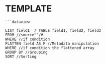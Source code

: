 
# TEMPLATE

```
```dataview
```

```
LIST field1  / TABLE field1, field2, field3
FROM //source""/#
WHERE //if condition
FLATTEN field AS F //Metadata manipulation
WHERE //if condition the flattened array
GROUP BY //Grouping
SORT //Sorting
```
